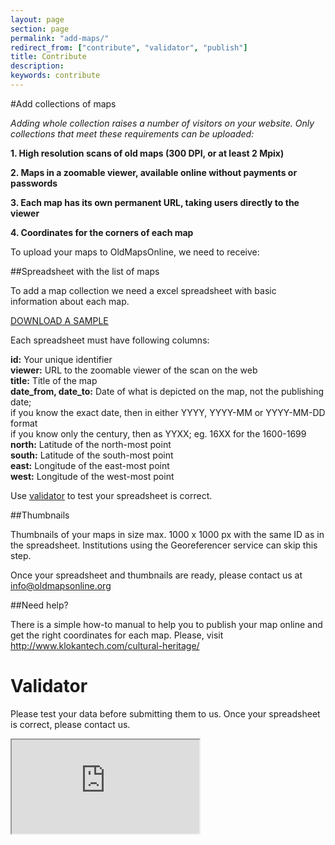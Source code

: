 ```yaml
---
layout: page
section: page
permalink: "add-maps/"
redirect_from: ["contribute", "validator", "publish"]
title: Contribute
description: 
keywords: contribute
---
```

<!--
#Add a single map

Single maps can be added via Google Chrome extension. Please, install the plugin from Google Chrome store, find a suitable map and click to add a map.
(PRINTSCREEN)
Fill the table and click on save
(PRINTSCREEN)
-->

#Add collections of maps

*Adding whole collection raises a number of visitors on your website. Only collections that meet these requirements can be uploaded:*

**1. High resolution scans of old maps (300 DPI, or at least 2 Mpix)**

**2. Maps in a zoomable viewer, available online without payments or passwords**

**3. Each map has its own permanent URL, taking users directly to the viewer**

**4. Coordinates for the corners of each map**

To upload your maps to OldMapsOnline, we need to receive:


##Spreadsheet with the list of maps

To add a map collection we need a excel spreadsheet with basic information about each map.

<a href="#">DOWNLOAD A SAMPLE</a>

Each spreadsheet must have following columns:

**id:** Your unique identifier<br>
**viewer:** URL to the zoomable viewer of the scan on the web <br>
**title:** Title of the map<br>
**date_from, date_to:** Date of what is depicted on the map, not the publishing date;<br>
if you know the exact date, then in either YYYY, YYYY-MM or YYYY-MM-DD format<br>
if you know only the century, then as YYXX; eg. 16XX for the 1600-1699<br>
**north:** Latitude of the north-most point<br>
**south:** Latitude of the south-most point<br>
**east:** Longitude of the east-most point<br>
**west:** Longitude of the west-most point<br>

Use <a href="#tvalidator">validator</a> to test your spreadsheet is correct.

##Thumbnails

Thumbnails of your maps in size max. 1000 x 1000 px with the same ID as in the spreadsheet. Institutions using the Georeferencer service can skip this step.

Once your spreadsheet and thumbnails are ready, please contact us at info@oldmapsonline.org

##Need help?

There is a simple how-to manual to help you to publish your map online and get the right coordinates for each map. Please, visit http://www.klokantech.com/cultural-heritage/

<h1 id="tvalidator">Validator</h1>

Please test your data before submitting them to us. Once your spreadsheet is correct, please contact us.

<iframe id="validator" src="http://api.georeferencer.com/admin/validate"></iframe>

